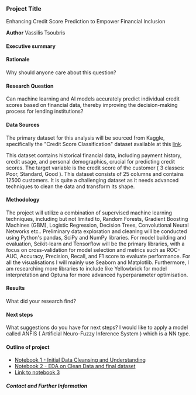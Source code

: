 ### Project Title
Enhancing Credit Score Prediction to Empower Financial Inclusion

**Author**
Vassilis Tsoubris

#### Executive summary

#### Rationale
Why should anyone care about this question?

#### Research Question
Can machine learning and AI models accurately predict individual credit scores based on financial data, thereby improving the decision-making process for lending institutions?

#### Data Sources
The primary dataset for this analysis will be sourced from Kaggle, specifically the "Credit Score Classification" dataset available at this [link](https://www.kaggle.com/datasets/parisrohan/credit-score-classification?select=train.csv).

This dataset contains historical financial data, including payment history, credit usage, and personal demographics, crucial for predicting credit scores. The target variable is the credit score of the customer ( 3 classes: Poor, Standard, Good ).
This dataset consists of 25 columns and contains 12500 customers. It is quite a challenging dataset as it needs advanced techniques to clean the data and transform its shape.

#### Methodology
The project will utilize a combination of supervised machine learning techniques, including but not limited to, Random Forests, Gradient Boosting Machines (GBM),  Logistic Regression, Decision Trees, Convolutional Neural Networks etc.. 
Preliminary data exploration and cleaning will be conducted using Python's pandas, SciPy and NumPy libraries. 
For model building and evaluation, Scikit-learn and Tensorflow will be the primary libraries, with a focus on cross-validation for model selection and metrics such as ROC-AUC, Accuracy, Precision, Recall, and F1 score to evaluate performance. 
For all the visualisations I will mainly use Seaborn and Matplotlib. 
Furthermore, I am researching more libraries to include like Yellowbrick for model interpretation and Optuna for more advanced hyperparameter optimisation.


#### Results
What did your research find?

#### Next steps
What suggestions do you have for next steps?
I would like to apply a model called ANFIS ( Artificial Neuro-Fuzzy Inference System ) which is a NN type.

#### Outline of project

- [Notebook 1 - Initial Data Cleansing and Understanding](DataCleansing.ipynb)
- [Notebook 2 - EDA on Clean Data and final dataset](EDA_cleaned_data.ipynb)
- [Link to notebook 3]()


##### Contact and Further Information